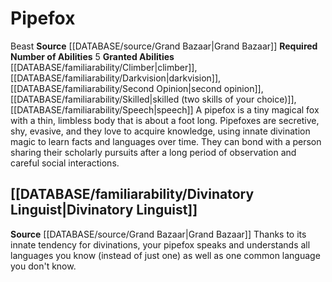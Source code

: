 ﻿---
id: '12'
name: Pipefox
source: '[[DATABASE/source/Grand Bazaar|Grand Bazaar]]'

---
# Pipefox

<span class="item-trait">Beast</span>
**Source** [[DATABASE/source/Grand Bazaar|Grand Bazaar]]
**Required Number of Abilities** 5
**Granted Abilities** [[DATABASE/familiarability/Climber|climber]], [[DATABASE/familiarability/Darkvision|darkvision]], [[DATABASE/familiarability/Second Opinion|second opinion]], [[DATABASE/familiarability/Skilled|skilled (two skills of your choice)]], [[DATABASE/familiarability/Speech|speech]]
A pipefox is a tiny magical fox with a thin, limbless body that is about a foot long. Pipefoxes are secretive, shy, evasive, and they love to acquire knowledge, using innate divination magic to learn facts and languages over time. They can bond with a person sharing their scholarly pursuits after a long period of observation and careful social interactions.

## [[DATABASE/familiarability/Divinatory Linguist|Divinatory Linguist]]

**Source** [[DATABASE/source/Grand Bazaar|Grand Bazaar]]
Thanks to its innate tendency for divinations, your pipefox speaks and understands all languages you know (instead of just one) as well as one common language you don't know.